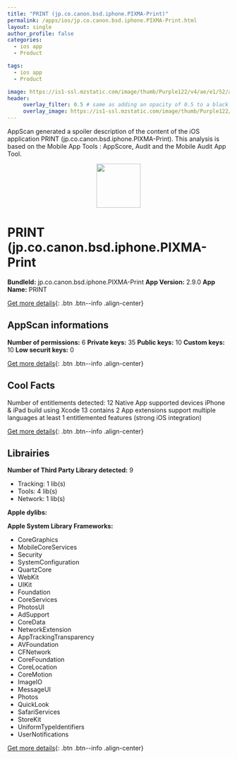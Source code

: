 ```yaml
---
title: "PRINT (jp.co.canon.bsd.iphone.PIXMA-Print)"
permalink: /apps/ios/jp.co.canon.bsd.iphone.PIXMA-Print.html
layout: single
author_profile: false
categories: 
  - ios app 
  - Product 

tags: 
  - ios app 
  - Product 

image: https://is1-ssl.mzstatic.com/image/thumb/Purple122/v4/ae/e1/52/aee1523b-c2e2-5194-de58-0c3550548e74/AppIcon-1x_U007emarketing-0-7-0-85-220.png/512x512bb.jpg
header: 
     overlay_filter: 0.5 # same as adding an opacity of 0.5 to a black background
     overlay_image: https://is1-ssl.mzstatic.com/image/thumb/Purple122/v4/ae/e1/52/aee1523b-c2e2-5194-de58-0c3550548e74/AppIcon-1x_U007emarketing-0-7-0-85-220.png/512x512bb.jpg
---
```

AppScan generated a spoiler description of the content of the iOS application PRINT (jp.co.canon.bsd.iphone.PIXMA-Print). This analysis is based on the Mobile App Tools : AppScore, Audit and the Mobile Audit App Tool.

  
  
<div style="text-align: center;"><img src="https://is1-ssl.mzstatic.com/image/thumb/Purple122/v4/ae/e1/52/aee1523b-c2e2-5194-de58-0c3550548e74/AppIcon-1x_U007emarketing-0-7-0-85-220.png/512x512bb.jpg" width="100" height="100"></div>  
  
# PRINT (jp.co.canon.bsd.iphone.PIXMA-Print

**BundleId:** jp.co.canon.bsd.iphone.PIXMA-Print
**App Version:** 2.9.0
**App Name:** PRINT


[Get more details](/pricing.html){: .btn .btn--info .align-center}  
  
## AppScan informations 

**Number of permissions:** 6
**Private keys:** 35
**Public keys:** 10
**Custom keys:** 10
**Low securit keys:** 0
  
[Get more details](/pricing.html){: .btn .btn--info .align-center}

## Cool Facts

Number of entitlements detected: 12
Native App
supported devices iPhone & iPad
build using Xcode 13
contains 2 App extensions
support multiple languages
at least 1 entitlemented features (strong iOS integration)
  
[Get more details](/pricing.html){: .btn .btn--info .align-center}

## Librairies 
**Number of Third Party Library detected:** 9
- Tracking: 1 lib(s)
- Tools: 4 lib(s)
- Network: 1 lib(s)

**Apple dylibs:**


**Apple System Library Frameworks:**
- CoreGraphics
- MobileCoreServices
- Security
- SystemConfiguration
- QuartzCore
- WebKit
- UIKit
- Foundation
- CoreServices
- PhotosUI
- AdSupport
- CoreData
- NetworkExtension
- AppTrackingTransparency
- AVFoundation
- CFNetwork
- CoreFoundation
- CoreLocation
- CoreMotion
- ImageIO
- MessageUI
- Photos
- QuickLook
- SafariServices
- StoreKit
- UniformTypeIdentifiers
- UserNotifications


  
[Get more details](/pricing.html){: .btn .btn--info .align-center}

